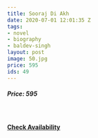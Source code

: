 ```yaml
---
title: Sooraj Di Akh
date: 2020-07-01 12:01:35 Z
tags:
- novel
- biography
- baldev-singh
layout: post
image: 50.jpg
price: 595
ids: 49
---
```


<h5>Price: 595</h5><br>

<h4><a class="add-cart cart1" href="{{ site.baseurl }}/books#49"><b>Check Availability</b></a></h4>






<body>
 <script src="{{ site.baseurl }}/js/main.js"></script>
 </body>